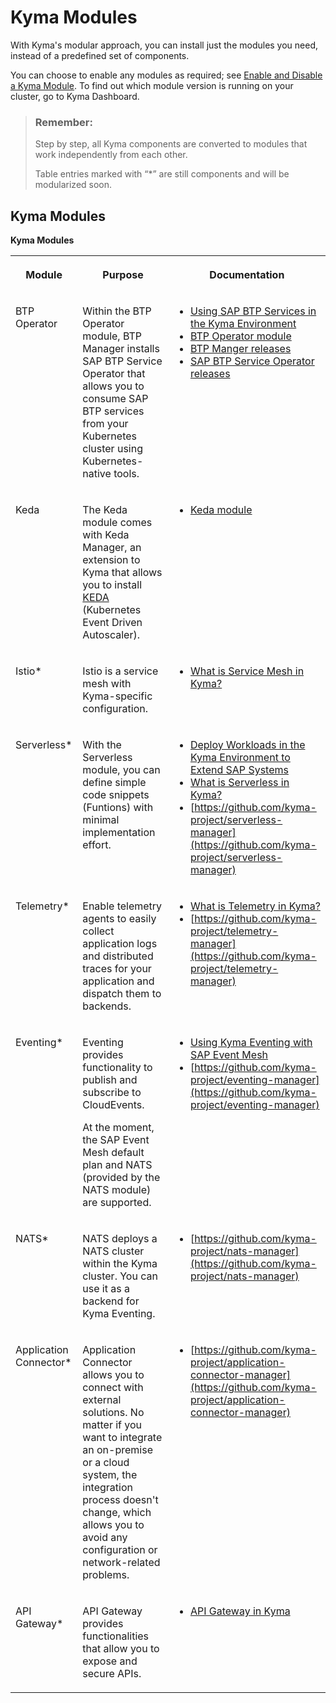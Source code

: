 <!-- loio0dda141a58d54f29a860a4b3164bf4a9 -->

# Kyma Modules

With Kyma's modular approach, you can install just the modules you need, instead of a predefined set of components.



You can choose to enable any modules as required; see [Enable and Disable a Kyma Module](../50-administration-and-ops/enable-and-disable-a-kyma-module-1b548e9.md#loio1b548e9ad4744b978b8b595288b0cb5c). To find out which module version is running on your cluster, go to Kyma Dashboard.

> ### Remember:  
> Step by step, all Kyma components are converted to modules that work independently from each other.
> 
> Table entries marked with “\*” are still components and will be modularized soon.



<a name="loio0dda141a58d54f29a860a4b3164bf4a9__section_rpm_hyz_jxb"/>

## Kyma Modules

**Kyma Modules**


<table>
<tr>
<th valign="top">

Module



</th>
<th valign="top">

Purpose



</th>
<th valign="top">

Documentation



</th>
</tr>
<tr>
<td valign="top">

BTP Operator



</td>
<td valign="top">

Within the BTP Operator module, BTP Manager installs SAP BTP Service Operator that allows you to consume SAP BTP services from your Kubernetes cluster using Kubernetes-native tools.



</td>
<td valign="top">

-   [Using SAP BTP Services in the Kyma Environment](../30-development/using-sap-btp-services-in-the-kyma-environment-ea4dd81.md)
-   [BTP Operator module](https://kyma-project.io/#/btp-manager/user/README)
-   [BTP Manger releases](https://github.com/kyma-project/btp-manager/releases)
-   [SAP BTP Service Operator releases](https://github.com/SAP/sap-btp-service-operator/releases)



</td>
</tr>
<tr>
<td valign="top">

Keda



</td>
<td valign="top">

The Keda module comes with Keda Manager, an extension to Kyma that allows you to install [KEDA](https://keda.sh) \(Kubernetes Event Driven Autoscaler\).



</td>
<td valign="top">

-   [Keda module](https://kyma-project.io/#/keda-manager/user/README)



</td>
</tr>
<tr>
<td valign="top">

Istio\*



</td>
<td valign="top">

Istio is a service mesh with Kyma-specific configuration.



</td>
<td valign="top">

-   [What is Service Mesh in Kyma?](https://kyma-project.io/#/01-overview/service-mesh/)



</td>
</tr>
<tr>
<td valign="top">

Serverless\*



</td>
<td valign="top">

With the Serverless module, you can define simple code snippets \(Funtions\) with minimal implementation effort.



</td>
<td valign="top">

-   [Deploy Workloads in the Kyma Environment to Extend SAP Systems](../30-development/deploy-workloads-in-the-kyma-environment-to-extend-sap-systems-fe4ba5b.md)
-   [What is Serverless in Kyma?](https://kyma-project.io/#/01-overview/serverless/)
-   [https://github.com/kyma-project/serverless-manager](https://github.com/kyma-project/serverless-manager)



</td>
</tr>
<tr>
<td valign="top">

Telemetry\*



</td>
<td valign="top">

Enable telemetry agents to easily collect application logs and distributed traces for your application and dispatch them to backends.



</td>
<td valign="top">

-   [What is Telemetry in Kyma?](https://kyma-project.io/#/01-overview/telemetry/)
-   [https://github.com/kyma-project/telemetry-manager](https://github.com/kyma-project/telemetry-manager)



</td>
</tr>
<tr>
<td valign="top">

Eventing\*



</td>
<td valign="top">

Eventing provides functionality to publish and subscribe to CloudEvents.

At the moment, the SAP Event Mesh default plan and NATS \(provided by the NATS module\) are supported.



</td>
<td valign="top">

-   [Using Kyma Eventing with SAP Event Mesh](../30-development/using-kyma-eventing-with-sap-event-mesh-407d126.md)
-   [https://github.com/kyma-project/eventing-manager](https://github.com/kyma-project/eventing-manager) 



</td>
</tr>
<tr>
<td valign="top">

NATS\*



</td>
<td valign="top">

NATS deploys a NATS cluster within the Kyma cluster. You can use it as a backend for Kyma Eventing.



</td>
<td valign="top">

-   [https://github.com/kyma-project/nats-manager](https://github.com/kyma-project/nats-manager)



</td>
</tr>
<tr>
<td valign="top">

Application Connector\*



</td>
<td valign="top">

Application Connector allows you to connect with external solutions. No matter if you want to integrate an on-premise or a cloud system, the integration process doesn't change, which allows you to avoid any configuration or network-related problems.



</td>
<td valign="top">

-   [https://github.com/kyma-project/application-connector-manager](https://github.com/kyma-project/application-connector-manager)



</td>
</tr>
<tr>
<td valign="top">

API Gateway\*



</td>
<td valign="top">

API Gateway provides functionalities that allow you to expose and secure APIs.



</td>
<td valign="top">

-   [API Gateway in Kyma](https://kyma-project.io/#/01-overview/api-exposure/apix-01-api-gateway)



</td>
</tr>
</table>





